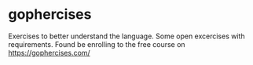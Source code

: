 # gophercises
Exercises to better understand the language. Some open excercises with requirements. 
Found be enrolling to the free course on https://gophercises.com/
